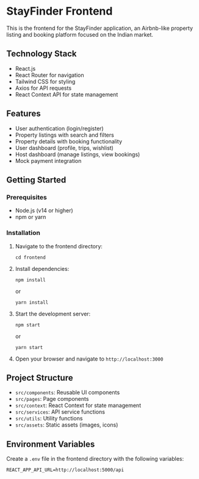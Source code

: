 # StayFinder Frontend

This is the frontend for the StayFinder application, an Airbnb-like property listing and booking platform focused on the Indian market.

## Technology Stack

- React.js
- React Router for navigation
- Tailwind CSS for styling
- Axios for API requests
- React Context API for state management

## Features

- User authentication (login/register)
- Property listings with search and filters
- Property details with booking functionality
- User dashboard (profile, trips, wishlist)
- Host dashboard (manage listings, view bookings)
- Mock payment integration

## Getting Started

### Prerequisites

- Node.js (v14 or higher)
- npm or yarn

### Installation

1. Navigate to the frontend directory:
   ```
   cd frontend
   ```

2. Install dependencies:
   ```
   npm install
   ```
   or
   ```
   yarn install
   ```

3. Start the development server:
   ```
   npm start
   ```
   or
   ```
   yarn start
   ```

4. Open your browser and navigate to `http://localhost:3000`

## Project Structure

- `src/components`: Reusable UI components
- `src/pages`: Page components
- `src/context`: React Context for state management
- `src/services`: API service functions
- `src/utils`: Utility functions
- `src/assets`: Static assets (images, icons)

## Environment Variables

Create a `.env` file in the frontend directory with the following variables:

```
REACT_APP_API_URL=http://localhost:5000/api
```